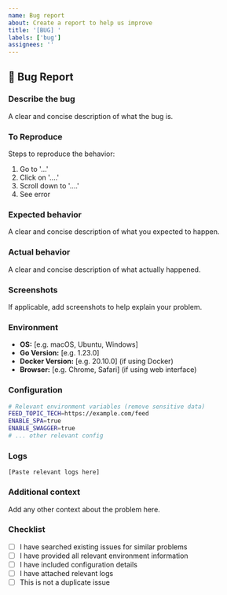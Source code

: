 ```yaml
---
name: Bug report
about: Create a report to help us improve
title: '[BUG] '
labels: ['bug']
assignees: ''
---
```


## 🐛 Bug Report

### **Describe the bug**
A clear and concise description of what the bug is.

### **To Reproduce**
Steps to reproduce the behavior:
1. Go to '...'
2. Click on '....'
3. Scroll down to '....'
4. See error

### **Expected behavior**
A clear and concise description of what you expected to happen.

### **Actual behavior**
A clear and concise description of what actually happened.

### **Screenshots**
If applicable, add screenshots to help explain your problem.

### **Environment**
- **OS:** [e.g. macOS, Ubuntu, Windows]
- **Go Version:** [e.g. 1.23.0]
- **Docker Version:** [e.g. 20.10.0] (if using Docker)
- **Browser:** [e.g. Chrome, Safari] (if using web interface)

### **Configuration**
```bash
# Relevant environment variables (remove sensitive data)
FEED_TOPIC_TECH=https://example.com/feed
ENABLE_SPA=true
ENABLE_SWAGGER=true
# ... other relevant config
```

### **Logs**
```
[Paste relevant logs here]
```

### **Additional context**
Add any other context about the problem here.

### **Checklist**
- [ ] I have searched existing issues for similar problems
- [ ] I have provided all relevant environment information
- [ ] I have included configuration details
- [ ] I have attached relevant logs
- [ ] This is not a duplicate issue 